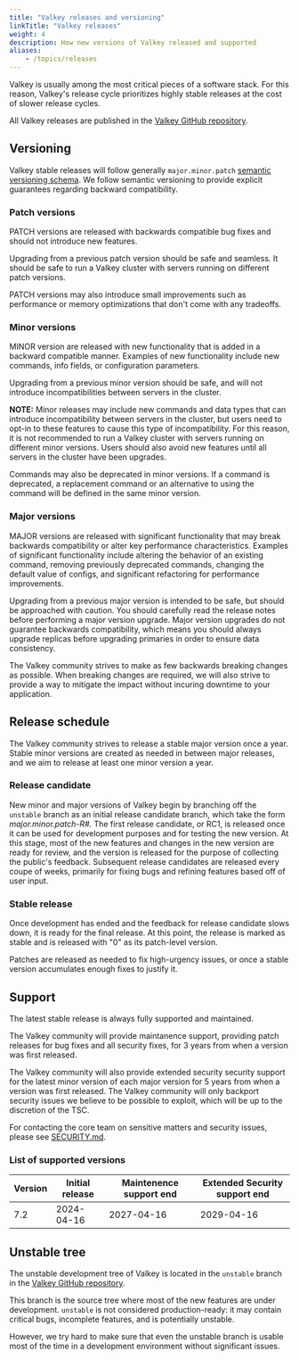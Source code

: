 ```yaml
---
title: "Valkey releases and versioning"
linkTitle: "Valkey releases"
weight: 4
description: How new versions of Valkey released and supported
aliases:
    - /topics/releases
---
```


Valkey is usually among the most critical pieces of a software stack.
For this reason, Valkey's release cycle prioritizes highly stable releases at the cost of slower release cycles.

All Valkey releases are published in the [Valkey GitHub repository](https://github.com/valkey-io/valkey/releases).

## Versioning

Valkey stable releases will follow generally `major.minor.patch` [semantic versioning schema](https://semver.org/).
We follow semantic versioning to provide explicit guarantees regarding backward compatibility.

### Patch versions

PATCH versions are released with backwards compatible bug fixes and should not introduce new features.

Upgrading from a previous patch version should be safe and seamless.
It should be safe to run a Valkey cluster with servers running on different patch versions.

PATCH versions may also introduce small improvements such as performance or memory optimizations that don't come with any tradeoffs.

### Minor versions

MINOR version are released with new functionality that is added in a backward compatible manner.
Examples of new functionality include new commands, info fields, or configuration parameters.

Upgrading from a previous minor version should be safe, and will not introduce incompatibilities between servers in the cluster.

**NOTE:** Minor releases may include new commands and data types that can introduce incompatibility between servers in the cluster, but users need to opt-in to these features to cause this type of incompatibility.
For this reason, it is not recommended to run a Valkey cluster with servers running on different minor versions.
Users should also avoid new features until all servers in the cluster have been upgrades.

Commands may also be deprecated in minor versions.
If a command is deprecated, a replacement command or an alternative to using the command will be defined in the same minor version.

### Major versions

MAJOR versions are released with significant functionality that may break backwards compatibility or alter key performance characteristics.
Examples of significant functionality include altering the behavior of an existing command, removing previously deprecated commands, changing the default value of configs, and significant refactoring for performance improvements.

Upgrading from a previous major version is intended to be safe, but should be approached with caution. 
You should carefully read the release notes before performing a major version upgrade.
Major version upgrades do not guarantee backwards compatibility, which means you should always upgrade replicas before upgrading primaries in order to ensure data consistency.

The Valkey community strives to make as few backwards breaking changes as possible.
When breaking changes are required, we will also strive to provide a way to mitigate the impact without incuring downtime to your application.

## Release schedule

The Valkey community strives to release a stable major version once a year.
Stable minor versions are created as needed in between major releases, and we aim to release at least one minor version a year.

### Release candidate

New minor and major versions of Valkey begin by branching off the `unstable` branch as an initial release candidate branch, which take the form *major.minor.patch-R#*.
The first release candidate, or RC1, is released once it can be used for development purposes and for testing the new version.
At this stage, most of the new features and changes in the new version are ready for review, and the version is released for the purpose of collecting the public's feedback.
Subsequent release candidates are released every coupe of weeks, primarily for fixing bugs and refining features based off of user input.

### Stable release

Once development has ended and the feedback for release candidate slows down, it is ready for the final release. 
At this point, the release is marked as stable and is released with "0" as its patch-level version.

Patches are released as needed to fix high-urgency issues, or once a stable version accumulates enough fixes to justify it.

## Support

The latest stable release is always fully supported and maintained.

The Valkey community will provide maintanence support, providing patch releases for bug fixes and all security fixes, for 3 years from when a version was first released.

The Valkey community will also provide extended security security support for the latest minor version of each major version for 5 years from when a version was first released.
The Valkey community will only backport security issues we believe to be possible to exploit, which will be up to the discretion of the TSC.

For contacting the core team on sensitive matters and security issues, please see [SECURITY.md](https://github.com/valkey-io/valkey/blob/unstable/SECURITY.md).

### List of supported versions

| Version | Initial release | Maintenence support end | Extended Security support end |
| -- | -- | -- | -- |
| 7.2 | 2024-04-16 | 2027-04-16 | 2029-04-16 |

## Unstable tree

The unstable development tree of Valkey is located in the `unstable` branch in the [Valkey GitHub repository](https://github.com/valkey-io/valkey).

This branch is the source tree where most of the new features are under development.
`unstable` is not considered production-ready: it may contain critical bugs, incomplete features, and is potentially unstable.

However, we try hard to make sure that even the unstable branch is usable most of the time in a development environment without significant issues.
